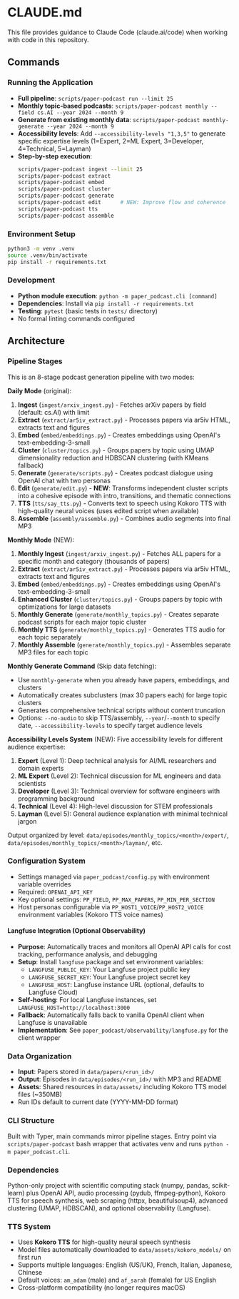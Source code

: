 # CLAUDE.md

This file provides guidance to Claude Code (claude.ai/code) when working with code in this repository.

## Commands

### Running the Application
- **Full pipeline**: `scripts/paper-podcast run --limit 25`
- **Monthly topic-based podcasts**: `scripts/paper-podcast monthly --field cs.AI --year 2024 --month 9`
- **Generate from existing monthly data**: `scripts/paper-podcast monthly-generate --year 2024 --month 9`
- **Accessibility levels**: Add `--accessibility-levels "1,3,5"` to generate specific expertise levels (1=Expert, 2=ML Expert, 3=Developer, 4=Technical, 5=Layman)
- **Step-by-step execution**:
  ```bash
  scripts/paper-podcast ingest --limit 25
  scripts/paper-podcast extract
  scripts/paper-podcast embed
  scripts/paper-podcast cluster
  scripts/paper-podcast generate
  scripts/paper-podcast edit      # NEW: Improve flow and coherence
  scripts/paper-podcast tts
  scripts/paper-podcast assemble
  ```

### Environment Setup
```bash
python3 -m venv .venv
source .venv/bin/activate
pip install -r requirements.txt
```

### Development
- **Python module execution**: `python -m paper_podcast.cli [command]`
- **Dependencies**: Install via `pip install -r requirements.txt`
- **Testing**: `pytest` (basic tests in `tests/` directory)
- No formal linting commands configured

## Architecture

### Pipeline Stages
This is an 8-stage podcast generation pipeline with two modes:

**Daily Mode** (original):
1. **Ingest** (`ingest/arxiv_ingest.py`) - Fetches arXiv papers by field (default: cs.AI) with limit
2. **Extract** (`extract/ar5iv_extract.py`) - Processes papers via ar5iv HTML, extracts text and figures
3. **Embed** (`embed/embeddings.py`) - Creates embeddings using OpenAI's text-embedding-3-small
4. **Cluster** (`cluster/topics.py`) - Groups papers by topic using UMAP dimensionality reduction and HDBSCAN clustering (with KMeans fallback)
5. **Generate** (`generate/scripts.py`) - Creates podcast dialogue using OpenAI chat with two personas
6. **Edit** (`generate/edit.py`) - **NEW**: Transforms independent cluster scripts into a cohesive episode with intro, transitions, and thematic connections
7. **TTS** (`tts/say_tts.py`) - Converts text to speech using Kokoro TTS with high-quality neural voices (uses edited script when available)
8. **Assemble** (`assembly/assemble.py`) - Combines audio segments into final MP3

**Monthly Mode** (NEW):
1. **Monthly Ingest** (`ingest/arxiv_ingest.py`) - Fetches ALL papers for a specific month and category (thousands of papers)
2. **Extract** (`extract/ar5iv_extract.py`) - Processes papers via ar5iv HTML, extracts text and figures
3. **Embed** (`embed/embeddings.py`) - Creates embeddings using OpenAI's text-embedding-3-small
4. **Enhanced Cluster** (`cluster/topics.py`) - Groups papers by topic with optimizations for large datasets
5. **Monthly Generate** (`generate/monthly_topics.py`) - Creates separate podcast scripts for each major topic cluster
6. **Monthly TTS** (`generate/monthly_topics.py`) - Generates TTS audio for each topic separately
7. **Monthly Assemble** (`generate/monthly_topics.py`) - Assembles separate MP3 files for each topic

**Monthly Generate Command** (Skip data fetching):
- Use `monthly-generate` when you already have papers, embeddings, and clusters
- Automatically creates subclusters (max 30 papers each) for large topic clusters
- Generates comprehensive technical scripts without content truncation
- Options: `--no-audio` to skip TTS/assembly, `--year`/`--month` to specify date, `--accessibility-levels` to specify target audience levels

**Accessibility Levels System** (NEW):
Five accessibility levels for different audience expertise:
1. **Expert** (Level 1): Deep technical analysis for AI/ML researchers and domain experts
2. **ML Expert** (Level 2): Technical discussion for ML engineers and data scientists
3. **Developer** (Level 3): Technical overview for software engineers with programming background
4. **Technical** (Level 4): High-level discussion for STEM professionals
5. **Layman** (Level 5): General audience explanation with minimal technical jargon

Output organized by level: `data/episodes/monthly_topics/<month>/expert/`, `data/episodes/monthly_topics/<month>/layman/`, etc.

### Configuration System
- Settings managed via `paper_podcast/config.py` with environment variable overrides
- Required: `OPENAI_API_KEY`
- Key optional settings: `PP_FIELD`, `PP_MAX_PAPERS`, `PP_MIN_PER_SECTION`
- Host personas configurable via `PP_HOST1_VOICE`/`PP_HOST2_VOICE` environment variables (Kokoro TTS voice names)

#### Langfuse Integration (Optional Observability)
- **Purpose**: Automatically traces and monitors all OpenAI API calls for cost tracking, performance analysis, and debugging
- **Setup**: Install `langfuse` package and set environment variables:
  - `LANGFUSE_PUBLIC_KEY`: Your Langfuse project public key
  - `LANGFUSE_SECRET_KEY`: Your Langfuse project secret key
  - `LANGFUSE_HOST`: Langfuse instance URL (optional, defaults to Langfuse Cloud)
- **Self-hosting**: For local Langfuse instances, set `LANGFUSE_HOST=http://localhost:3000`
- **Fallback**: Automatically falls back to vanilla OpenAI client when Langfuse is unavailable
- **Implementation**: See `paper_podcast/observability/langfuse.py` for the client wrapper

### Data Organization
- **Input**: Papers stored in `data/papers/<run_id>/`
- **Output**: Episodes in `data/episodes/<run_id>/` with MP3 and README
- **Assets**: Shared resources in `data/assets/` including Kokoro TTS model files (~350MB)
- Run IDs default to current date (YYYY-MM-DD format)

### CLI Structure
Built with Typer, main commands mirror pipeline stages. Entry point via `scripts/paper-podcast` bash wrapper that activates venv and runs `python -m paper_podcast.cli`.

### Dependencies
Python-only project with scientific computing stack (numpy, pandas, scikit-learn) plus OpenAI API, audio processing (pydub, ffmpeg-python), Kokoro TTS for speech synthesis, web scraping (httpx, beautifulsoup4), advanced clustering (UMAP, HDBSCAN), and optional observability (Langfuse).

### TTS System
- Uses **Kokoro TTS** for high-quality neural speech synthesis
- Model files automatically downloaded to `data/assets/kokoro_models/` on first run
- Supports multiple languages: English (US/UK), French, Italian, Japanese, Chinese
- Default voices: `am_adam` (male) and `af_sarah` (female) for US English
- Cross-platform compatibility (no longer requires macOS)